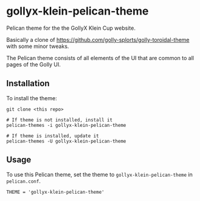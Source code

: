 # gollyx-klein-pelican-theme

Pelican theme for the the GollyX Klein Cup website.

Basically a clone of <https://github.com/golly-splorts/golly-toroidal-theme> with some minor tweaks.

The Pelican theme consists of all elements of the UI that are common to
all pages of the Golly UI.

## Installation

To install the theme:

```
git clone <this repo>

# If theme is not installed, install it
pelican-themes -i gollyx-klein-pelican-theme

# If theme is installed, update it
pelican-themes -U gollyx-klein-pelican-theme
```

## Usage

To use this Pelican theme, set the theme to `gollyx-klein-pelican-theme`
in `pelican.conf`.

```
THEME = 'gollyx-klein-pelican-theme'
```

